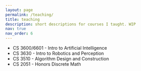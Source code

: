 ```yaml
---
layout: page
permalink: /teaching/
title: teaching
description: short descriptions for courses I taught. WIP
nav: true
nav_order: 6
---
```


* CS 3600/6601 - Intro to Artificial Intelligence
* CS 3630 - Intro to Robotics and Perception
* CS 3510 - Algorithm Design and Construction
* CS 2051 - Honors Discrete Math
